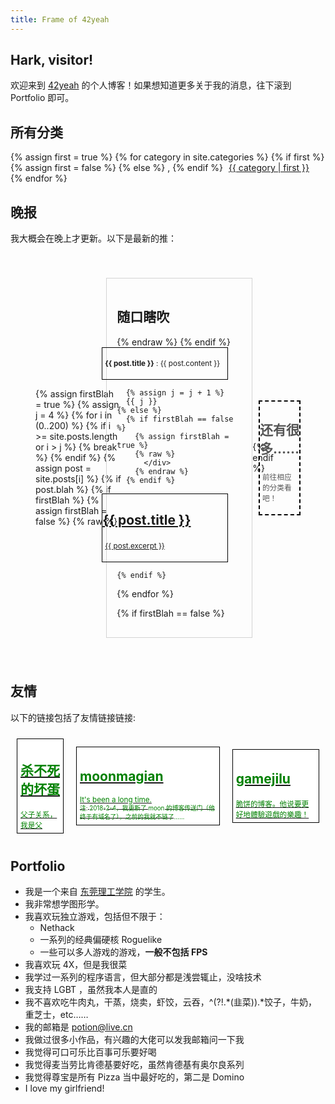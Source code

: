 ```yaml
---
title: Frame of 42yeah
---
```


## Hark, visitor!

欢迎来到 [42yeah](https://github.com/POTION4) 的个人博客！如果想知道更多关于我的消息，往下滚到 Portfolio 即可。

<div class="paperi floats stick">
  <h2>所有分类</h2>
  <div>
    {% assign first = true %}
    {% for category in site.categories %}
      {% if first %}
        {% assign first = false %}
      {% else %}
        <span class="gnome">,</span>
      {% endif %}
      <span style="padding-left: 5px; padding-right: 5px;">
        <a href="/category/{{ category | first }}">{{ category | first }}</a>
      </span>
    {% endfor %}
  </div>
</div>

## 晚报

我大概会在晚上才更新。以下是最新的推：

<div style="display: flex; justify-items: between; align-items: center; overflow-x: auto; padding: 2.5rem;">
  {% assign firstBlah = true %}
  {% assign j = 4 %}
  {% for i in (0..200) %}
    {% if i >= site.posts.length or i > j %}
      {% break %}
    {% endif %}
    {% assign post = site.posts[i] %}
    {% if post.blah %}
      {% if firstBlah %}
        {% assign firstBlah = false %}
        {% raw %}
          <div style="margin-left: -1.5rem; border-color: lightgray; border-style: solid; border-width: 1px; max-width: 400px; padding: 1.0rem; min-width: 200px">
            <h2>随口瞎吹</h2>
        {% endraw %}
      {% endif %}

<div style="padding: 0px px 0px 5px; margin-left: -1.5rem; border-color: black; border-style: solid; border-width: 1px; max-width: 200px;" class="card">
  <p style="padding: 0.25rem;">
    <small><b>{{ post.title }}</b> : {{ post.content }}</small>
  </p>
</div>

      {% assign j = j + 1 %}
      {{ j }}
    {% else %}
      {% if firstBlah == false %}
        {% assign firstBlah = true %}
        {% raw %}
          </div>
        {% endraw %}
      {% endif %}

<a href="{{ post.url }}">
  <div style="padding: 0px px 0px 5px; margin-left: -1.5rem; border-color: black; border-style: solid; border-width: 1px; max-width: 200px;" class="card">
    <h2>{{ post.title }}</h2>
    <p style="padding: 0.25rem;">
      <small>{{ post.excerpt }}</small>
    </p>
  </div>
</a>

    {% endif %}
  {% endfor %}

  {% if firstBlah == false %}
    </div>
  {% endif %}
  <div style="padding: 0px px 0px 5px; margin-left: -1.5rem; border-color: black; border-style: dashed; border-width: 2px; max-width: 200px;" class="card">
    <h2 style="color: #555;">还有很多……</h2>
    <p style="padding: 0.25rem; color: #555;">
      <small>前往相应的分类看吧！</small>
    </p>
  </div>
</div>

## 友情

以下的链接包括了友情链接链接:

<div style="display: flex; justify-items: between; align-items: center; overflow-x: auto;">
  <a href="https://zzkdev.github.io">
    <div style="padding: 5px; margin: 10px; border-color: black; border-style: solid; border-width: 1px; color: green; background-color: white;">
      <h2>杀不死的坏蛋</h2>
      <small>父子关系，我是父</small>
    </div>
  </a>
  <a href="http://www.moonsekai.xyz">
    <div style="padding: 5px; margin: 10px; border-color: black; border-style: solid; border-width: 1px; color: green; background-color: white;">
      <h2>moonmagian</h2>
      <small>It's been a long time. <br /><sub>注: 2018-2-4，我更新了 moon 的博客传送门（他终于有域名了），之前的我就不链了……</sub></small>
    </div>
  </a>
  <a href="https://gamejilu.com">
    <div style="padding: 5px; margin: 10px; border-color: black; border-style: solid; border-width: 1px; color: green; background-color: white;">
      <h2>gamejilu</h2>
      <small>脆饼的博客。他说要更好地體驗遊戲的樂趣！</small>
    </div>
  </a>
</div>


## Portfolio

- 我是一个来自 [东莞理工学院](http://www.dgut.edu.cn/) 的学生。
- 我非常想学图形学。
- 我喜欢玩独立游戏，包括但不限于：
	- Nethack
	- 一系列的经典偏硬核 Roguelike
	- 一些可以多人游戏的游戏，**一般不包括 FPS**
- 我喜欢玩 4X，但是我很菜
- 我学过一系列的程序语言，但大部分都是浅尝辄止，没啥技术
- 我支持 LGBT ，虽然我本人是直的
- 我不喜欢吃牛肉丸，干蒸，烧卖，虾饺，云吞，^(?!.\*(韭菜)).\*饺子，牛奶，重芝士，etc……
- 我的邮箱是 [potion@live.cn](mailto:potion@live.cn)
- 我做过很多小作品，有兴趣的大佬可以发我邮箱问一下我
- 我觉得可口可乐比百事可乐要好喝
- 我觉得麦当劳比肯德基要好吃，虽然肯德基有奥尔良系列
- 我觉得尊宝是所有 Pizza 当中最好吃的，第二是 Domino
- I love my girlfriend!
